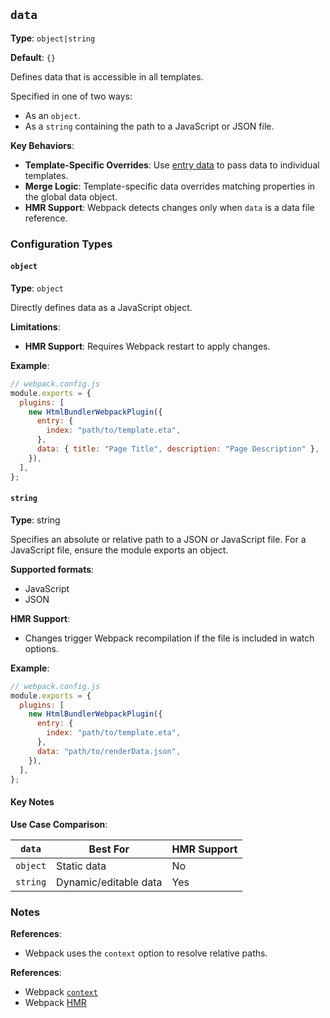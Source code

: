 ## `data`

**Type**: `object|string`

**Default**: `{}`

Defines data that is accessible in all templates.

Specified in one of two ways:

- As an `object`.
- As a `string` containing the path to a JavaScript or JSON file.

**Key Behaviors**:

- **Template-Specific Overrides**: Use [entry data](entry#data) to pass data to individual templates.
- **Merge Logic**: Template-specific data overrides matching properties in the global data object.
- **HMR Support**: Webpack detects changes only when `data` is a data file reference.

### Configuration Types

#### `object`

**Type**: `object`

Directly defines data as a JavaScript object.

**Limitations**:

- **HMR Support**: Requires Webpack restart to apply changes.

**Example**:

```js
// webpack.config.js
module.exports = {
  plugins: [
    new HtmlBundlerWebpackPlugin({
      entry: {
        index: "path/to/template.eta",
      },
      data: { title: "Page Title", description: "Page Description" },
    }),
  ],
};
```

#### `string`

**Type**: string

Specifies an absolute or relative path to a JSON or JavaScript file. For a JavaScript file,
ensure the module exports an object.

**Supported formats**:

- JavaScript
- JSON

**HMR Support**:

- Changes trigger Webpack recompilation if the file is included in watch options.

**Example**:

```js
// webpack.config.js
module.exports = {
  plugins: [
    new HtmlBundlerWebpackPlugin({
      entry: {
        index: "path/to/template.eta",
      },
      data: "path/to/renderData.json",
    }),
  ],
};
```

#### Key Notes

**Use Case Comparison**:

| `data`   | Best For              | HMR Support |
| -------- | --------------------- | ----------- |
| `object` | Static data           | No          |
| `string` | Dynamic/editable data | Yes         |

### Notes

**References**:

- Webpack uses the `context` option to resolve relative paths.

**References**:

- Webpack [`context`](https://webpack.js.org/configuration/entry-context/#context)
- Webpack [HMR](https://webpack.js.org/concepts/hot-module-replacement/#get-started)
